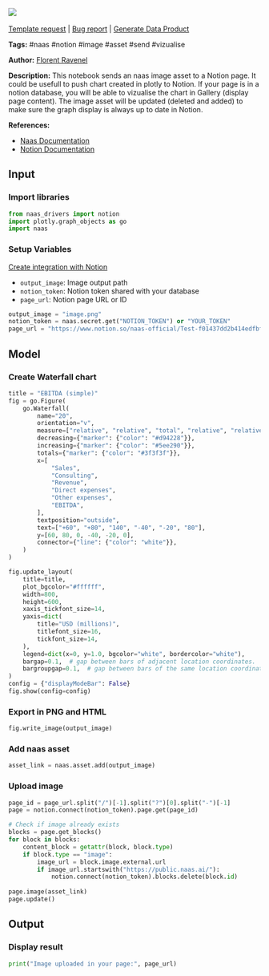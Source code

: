 <a href="https://app.naas.ai/user-redirect/naas/downloader?url=https://raw.githubusercontent.com/jupyter-naas/awesome-notebooks/master/Naas/Naas_Send_Asset_image_to_Notion_page.ipynb" target="_parent"><img src="https://naasai-public.s3.eu-west-3.amazonaws.com/Open_in_Naas_Lab.svg"/></a><br><br><a href="https://github.com/jupyter-naas/awesome-notebooks/issues/new?assignees=&labels=&template=template-request.md&title=Tool+-+Action+of+the+notebook+">Template request</a> | <a href="https://github.com/jupyter-naas/awesome-notebooks/issues/new?assignees=&labels=bug&template=bug_report.md&title=Naas+-+Send+Asset+image+to+Notion+page:+Error+short+description">Bug report</a> | <a href="https://app.naas.ai/user-redirect/naas/downloader?url=https://raw.githubusercontent.com/jupyter-naas/awesome-notebooks/master/Naas/Naas_Start_data_product.ipynb" target="_parent">Generate Data Product</a>

**Tags:** #naas #notion #image #asset #send #vizualise

**Author:** [Florent Ravenel](https://www.linkedin.com/in/florent-ravenel/)

**Description:** This notebook sends an naas image asset to a Notion page. It could be usefull to push chart created in plotly to Notion. If your page is in a notion database, you will be able to vizualise the chart in Gallery (display page content). The image asset will be updated (deleted and added) to make sure the graph display is always up to date in Notion.

**References:**
- [Naas Documentation](https://docs.naas.io/)
- [Notion Documentation](https://www.notion.so/product/Notion-cffd2f2fad6e4f9fae9c563d9f0e4e53)

## Input

### Import libraries


```python
from naas_drivers import notion
import plotly.graph_objects as go
import naas
```

### Setup Variables
[Create integration with Notion](https://developers.notion.com/docs/create-a-notion-integration)
- `output_image`: Image output path
- `notion_token`: Notion token shared with your database
- `page_url`: Notion page URL or ID


```python
output_image = "image.png"
notion_token = naas.secret.get("NOTION_TOKEN") or "YOUR_TOKEN"
page_url = "https://www.notion.so/naas-official/Test-f01437dd2b414edfbfe7a45c36966b13?pvs=4"
```

## Model

### Create Waterfall chart


```python
title = "EBITDA (simple)"
fig = go.Figure(
    go.Waterfall(
        name="20",
        orientation="v",
        measure=["relative", "relative", "total", "relative", "relative", "total"],
        decreasing={"marker": {"color": "#d94228"}},
        increasing={"marker": {"color": "#5ee290"}},
        totals={"marker": {"color": "#3f3f3f"}},
        x=[
            "Sales",
            "Consulting",
            "Revenue",
            "Direct expenses",
            "Other expenses",
            "EBITDA",
        ],
        textposition="outside",
        text=["+60", "+80", "140", "-40", "-20", "80"],
        y=[60, 80, 0, -40, -20, 0],
        connector={"line": {"color": "white"}},
    )
)

fig.update_layout(
    title=title,
    plot_bgcolor="#ffffff",
    width=800,
    height=600,
    xaxis_tickfont_size=14,
    yaxis=dict(
        title="USD (millions)",
        titlefont_size=16,
        tickfont_size=14,
    ),
    legend=dict(x=0, y=1.0, bgcolor="white", bordercolor="white"),
    bargap=0.1,  # gap between bars of adjacent location coordinates.
    bargroupgap=0.1,  # gap between bars of the same location coordinate.
)
config = {"displayModeBar": False}
fig.show(config=config)
```

### Export in PNG and HTML


```python
fig.write_image(output_image)
```

### Add naas asset


```python
asset_link = naas.asset.add(output_image)
```

### Upload image


```python
page_id = page_url.split("/")[-1].split("?")[0].split("-")[-1]
page = notion.connect(notion_token).page.get(page_id)

# Check if image already exists
blocks = page.get_blocks()
for block in blocks:
    content_block = getattr(block, block.type)
    if block.type == "image":
        image_url = block.image.external.url
        if image_url.startswith("https://public.naas.ai/"):
            notion.connect(notion_token).blocks.delete(block.id)
            
page.image(asset_link)
page.update()
```

## Output

### Display result


```python
print("Image uploaded in your page:", page_url)
```

 

 
